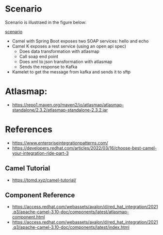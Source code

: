 # Scenario

Scenario is illustraed in the figure below:

[scenario](./image/scenario.png?raw=true "Scenario to Realize")

* Camel with Spring Boot exposes two SOAP services: hello and echo
* Camel K exposes a rest service (using an open api spec)
  * Does data transformation with atlasmap
  * Call soap end point
  * Does xml to json transformation with atlasmap
  * Sends the response to Kafka
* Kamelet to get the message from kafka and sends it to sftp

# Atlasmap:
- https://repo1.maven.org/maven2/io/atlasmap/atlasmap-standalone/2.3.2/atlasmap-standalone-2.3.2.jar

# References
- https://www.enterpriseintegrationpatterns.com/
- https://developers.redhat.com/articles/2022/03/16/choose-best-camel-your-integration-ride-part-3

## Camel Tutorial
- https://tomd.xyz/camel-tutorial/

## Component Reference
- https://access.redhat.com/webassets/avalon/d/red_hat_integration/2021.q3/apache-camel-3.10-doc/components/latest/atlasmap-component.html
- https://access.redhat.com/webassets/avalon/d/red_hat_integration/2021.q3/apache-camel-3.10-doc/components/latest/index.html
